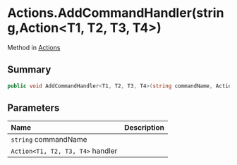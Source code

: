 # Actions.AddCommandHandler(string,Action<T1, T2, T3, T4>)

Method in [Actions](/api/csharp/yarn.unity.actions.md)

## Summary



```csharp
public void AddCommandHandler<T1, T2, T3, T4>(string commandName, Action<T1, T2, T3, T4> handler);
```

## Parameters

|Name|Description|
|:---|:---|
|`string` commandName||
|`Action<T1, T2, T3, T4>` handler||

